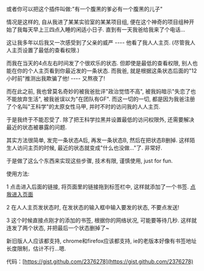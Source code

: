 或者你可以把这个插件叫做:"有一个腹黑的爹必有一个腹黑的儿子"

情况是这样的, 自从我进了某某实验室的某某项目组, 便在这个神奇的项目组种开始了我每天早上三四点入睡的闲适小日子. 直到有一天我爸给我来了个电话...

这让我多年以后我又一次感受到了父亲的威严 ---- 他看了我人人主页. (尽管我人人主页设置了最低的查看权限.)

而我在当天的4点左右时间发了个很欢乐的状态. 但即使是最低的查看权限, 别人也能在你的个人主页看到你最近发的一条状态. 而我爸, 就是根据这条状态后面的"12小时前"推测出我欺骗了他! ---- 又熬夜了!

而在此之前, 我也曾莫名奇妙的被我爸批评"政治觉悟不高", 被我妈暗示"失恋了也不能放弃生活", 被我爸误以为"在团队有GF". 而这一切的一切, 都是因为我爸注册了个名叫"王科学"的太原女性马甲, 并时不时的访问我的人人主页.

 

于是我终于不能忍受了. 除了把王科学拉黑并设置最低的访问权限外, 还需要解决最近的状态被暴露的问题.

其实方法很简单, 发完一条状态A后, 再发一条状态B, 然后在把状态B删掉. 这样陌生人访问主页的时候, 最近的状态就变成"什么也没做..."了. 非常好.

 

于是做了这么个东西来实现这些步骤, 技术有限, 谨慎使用, just for fun.

 

使用方法:

1 点击进入后面的链接, 将页面里的链接拖到标签栏中, 这样就添加了一个书签. [点我进入页面](http://houkanshandemo.sinaapp.com/dt_status/index.html)

2 在人人主页发状态时, 在发状态的输入框中输入要发的状态, 不要点发送!

3 这个时候直接点刚才的添加的书签, 根据你的网络状况, 可能要等待几秒. 这样就连发了两个状态, 并把最后一个状态删掉了~

 

新旧版人人应该都支持, chrome和firefox应该都支持, ie的老版本好像有书签地址长度限制，估计不行...嗯.

代码：[https://gist.github.com/2376278](https://gist.github.com/2376278)
